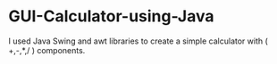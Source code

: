 # GUI-Calculator-using-Java
I used Java Swing and awt libraries to create a simple calculator with ( +,-,*,/ ) components.
